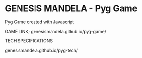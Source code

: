 # GENESIS MANDELA - Pyg Game
 Pyg Game created with Javascript

GAME LINK;
genesismandela.github.io/pyg-game/

TECH SPECIFICATIONS;

genesismandela.github.io/pyg-tech/
